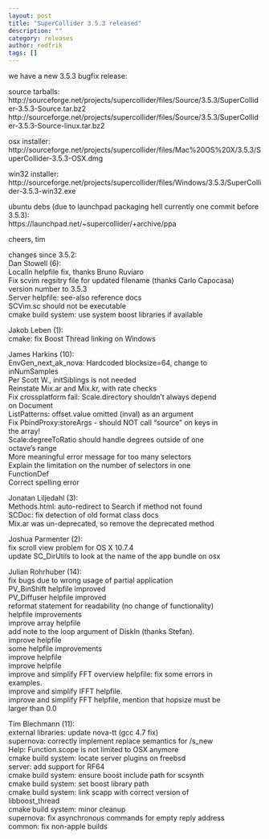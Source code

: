 ```yaml
---
layout: post
title: "SuperCollider 3.5.3 released"
description: ""
category: releases
author: redfrik
tags: []
---
```

<p>we have a new 3.5.3 bugfix release:</p>
<p>source tarballs:<br />
http://sourceforge.net/projects/supercollider/files/Source/3.5.3/SuperCollider-3.5.3-Source.tar.bz2<br />
http://sourceforge.net/projects/supercollider/files/Source/3.5.3/SuperCollider-3.5.3-Source-linux.tar.bz2</p>
<p>osx installer:<br />
http://sourceforge.net/projects/supercollider/files/Mac%20OS%20X/3.5.3/SuperCollider-3.5.3-OSX.dmg</p>
<p>win32 installer:<br />
http://sourceforge.net/projects/supercollider/files/Windows/3.5.3/SuperCollider-3.5.3-win32.exe</p>
<p>ubuntu debs (due to launchpad packaging hell currently one commit before<br />
3.5.3):<br />
https://launchpad.net/~supercollider/+archive/ppa</p>
<p>cheers, tim</p>
<p>changes since 3.5.2:<br />
Dan Stowell (6):<br />
LocalIn helpfile fix, thanks Bruno Ruviaro<br />
Fix scvim regsitry file for updated filename (thanks Carlo Capocasa)<br />
version number to 3.5.3<br />
Server helpfile: see-also reference docs<br />
SCVim.sc should not be executable<br />
cmake build system: use system boost libraries if available</p>
<p>Jakob Leben (1):<br />
cmake: fix Boost Thread linking on Windows</p>
<p>James Harkins (10):<br />
EnvGen_next_ak_nova: Hardcoded blocksize=64, change to<br />
inNumSamples<br />
Per Scott W., initSiblings is not needed<br />
Reinstate Mix.ar and Mix.kr, with rate checks<br />
Fix crossplatform fail: Scale.directory shouldn&#8217;t always depend<br />
on Document<br />
ListPatterns: offset.value omitted (inval) as an argument<br />
Fix PbindProxy:storeArgs - should NOT call &#8220;source&#8221; on keys in<br />
the array!<br />
Scale:degreeToRatio should handle degrees outside of one<br />
octave&#8217;s range<br />
More meaningful error message for too many selectors<br />
Explain the limitation on the number of selectors in one<br />
FunctionDef<br />
Correct spelling error</p>
<p>Jonatan Liljedahl (3):<br />
Methods.html: auto-redirect to Search if method not found<br />
SCDoc: fix detection of old format class docs<br />
Mix.ar was un-deprecated, so remove the deprecated method</p>
<p>Joshua Parmenter (2):<br />
fix scroll view problem for OS X 10.7.4<br />
update SC_DirUtils to look at the name of the app bundle on osx</p>
<p>Julian Rohrhuber (14):<br />
fix bugs due to wrong usage of partial application<br />
PV_BinShift helpfile improved<br />
PV_Diffuser helpfile improved<br />
reformat statement for readability (no change of functionality)<br />
helpfile improvements<br />
improve array helpfile<br />
add note to the loop argument of DiskIn (thanks Stefan).<br />
improve helpfile<br />
some helpfile improvements<br />
improve helpfile<br />
improve helpfile<br />
improve and simplify FFT overview helpfile: fix some errors in<br />
examples.<br />
improve and simplify IFFT helpfile.<br />
improve and simplify FFT helpfile, mention that hopsize must be<br />
larger than 0.0</p>
<p>Tim Blechmann (11):<br />
external libraries: update nova-tt (gcc 4.7 fix)<br />
supernova: correctly implement replace semantics for /s_new<br />
Help: Function.scope is not limited to OSX anymore<br />
cmake build system: locate server plugins on freebsd<br />
server: add support for RF64<br />
cmake build system: ensure boost include path for scsynth<br />
cmake build system: set boost library path<br />
cmake build system: link scapp with correct version of<br />
libboost_thread<br />
cmake build system: minor cleanup<br />
supernova: fix asynchronous commands for empty reply address<br />
common: fix non-apple builds</p>

					
